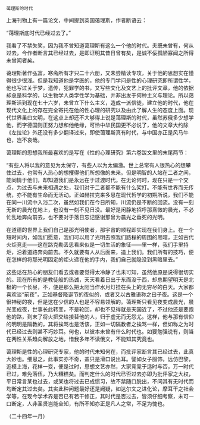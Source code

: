     蔼理斯的时代 

   上海刊物上有一篇论文，中间提到英国蔼理斯，作者断语云：

   “蔼理斯底时代已经过去了。”

   我看了不禁失笑，因为我不曾知道蔼理斯有这么一个他的时代。夫既未曾有，何从过去，今作者断言其已经过去，是即证明其昔日曾有矣，是诚不佞孤陋寡闻之所得未曾闻者矣。

   蔼理斯著作弘富，寒斋所有才只二十六册，又未尝精读专攻，关于他的思想实在懂得很少很浅。但是我知道他是学医的，他的专门学问是性的心理研究即所谓性学，他也写过关于梦，遗传，犯罪学的书，又写些文化及文艺上的批评文章，他的依据却总是科学的，以生物学人类学性学为基础，并非出发于何种主义与理论。所以蔼理斯活到现在七十六岁，未曾立下什么主义，造成一派信徒，建立他的时代，他在现代文化上的存在完全寄托在他的性心理的研究以及由此了解人生的态度上面。现代世界虽曰文明，在这点上却还不大够得上说是蔼理斯的时代，虽然苏俄多少想学他，而字德国则正努力想和他绝缘，可怜中华民国更不必说了，他的文章大约除《左拉论》外还没有多少翻译过来，即使蔼理斯真有时代，与中国亦正是风马牛也，岂不哀哉。

   蔼理斯的思想我所最喜欢的是写在《性的心理研究》第六卷跋文里的末尾两节：

   “有些人将以我的意见为太保守，有些人以为太偏激。世上总常有人很热心的想攀住过去，也常有人热心的想攫得他们所想像的未来。但是明智的人站在二者之间，能同情于他们，却知道我们是永远在于过渡时代。在无论何时，现在只是一个交点，为过去与未来相遇之处，我们对于二者都不能有什么架打。不能有世界而无传统，亦不能有生命而无活动。正如赫拉克来多思在现代哲学的初期所说，我们不能在同一川流中入浴二次，虽然如我们在今日所知，川流仍是不断的回流。没有一刻无新的晨光在地上，也没有一刻不见日没。最好是闲静地招呼那熹微的晨光，不必忙乱地奔向前去，也不要对于落日忘记感谢那曾为晨光之垂死的光明。

   在道德的世界上我们自己是那光明使者，那宇宙的顺程即实现在我们身上。在一个短时间内，如我们愿意，我们可以用了光明去照我们路程的周围的黑暗，正如古代火炬竞走——这在路克勒丢思看来似是一切生活的象征——里一样，我们手里持炬，沿着道路奔向前去。不久就要有人从后面来，追上我们。我们所有的技巧，便在怎样的将那光明固定的炬火递在他的手内，我们自己就隐没到黑暗里去。”

   这些话在热心的朋友们看去或者要觉得太冷静了也未可知，虽然他原是说得很切实的。现在所有的是教徒般的热诚，天天看着日出于东而没于西，却总期望明天是北极的一个长昼，不，便是那么把太阳当作水月灯挂在头上的无穷尽的白天。大家都喜欢谈“前夜”，正如基督降诞节的夜似的，或者又以古雅语称之曰子夜。这是一个很神秘的夜，但是这在少信的人也是不容易领解的。蔼理斯只看见夜变成晨光，晨光变成夜，世事长此转变，不是轮回，却也不见得就是天国近了，不过他还是要跑他的路，到末了将火把交给接替他的人，归于虚无而无怨尤。这样，他与那有信仰的明明是隔教的，其将挨骂也是活该，正如一切隔教者之挨骂一样，但如称之为时代已经过去则甚不巧妙耳。何也，以彼本未曾有什么时代也。如要勉强说有，则当在两性关系趋向解放之地，惜我多年不读俄文，不能知其究竟也。

   蔼理斯是性的心理研究专家，他的时代未知何在，而批评家断言其已经过去，此真大妙也。细思之，此事实亦不奇，盖只是滑口说出耳。譬如女子服饰，远仿巴黎，近模上海，花样一变，便是过时，思想文艺亦然，大家竞竞于适时与否，万一时代已过，难免落伍，乃大糟糕矣。而判定什么的时代已否过去亦即为批评家之大权，平日常言某也过去，或某也将过去已成惯习，故不禁随口脱出，不问其有无时代而均断定其过去矣。其实此种问题最好还是阙疑，如达尔文之进化论，摩耳干之社会学等，在现今学术界是否已有若干修正，其时代是否过去，皆须仔细考察，未可一口断定，人非圣贤岂能全知，有所不知亦正是凡人之常，不足为愧也。

   （二十四年一月）


